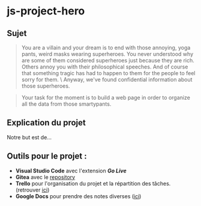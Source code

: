 # js-project-hero

## Sujet

>You are a villain and your dream is to end with those annoying, yoga pants, weird masks wearing superheroes. You never understood why are some of them considered superheroes just because they are rich. Others annoy you with their philosophical speeches. And of course that something tragic has had to happen to them for the people to feel sorry for them. \ Anyway, we've found confidential information about those superheroes.

>Your task for the moment is to build a web page in order to organize all the data from those smartypants.

## Explication du projet

Notre but est de...

## Outils pour le projet :
- **Visual Studio Code** avec l'extension ***Go Live***
- **Gitea** avec le [repository](https://git.ytrack.learn.ynov.com/MLEGER/js-project-hero)
- **Trello** pour l'organisation du projet et la répartition des tâches. (retrouver [ici](https://trello.com/b/u1n4r3pf/superheros))
- **Google Docs** pour prendre des notes diverses ([ici](https://docs.google.com/document/d/1-eSvuJrMGruAunlntBXCe9iG6dH2hWj5vaIouUKGFF0/edit))



